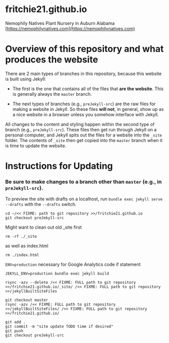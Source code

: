 # fritchie21.github.io
Nemophily Natives Plant Nursery in Auburn Alabama [https://nemophilynatives.com](https://nemophilynatives.com)

# Overview of this repository and what produces the website

There are 2 main types of branches in this repository, because this website is built using Jekyll:

  - The first is the one that contains all of the files that **are the website**. This is generally always the `master` branch. 

  - The next types of branches (e.g., `preJekyll-src`) are the raw files for making a website in Jekyll. So these files **will not**, in general, show up as a nice website in a browser unless you somehow interface with Jekyll.

All changes to the content and styling happen within the second type of branch (e.g., `preJekyll-src`). These files then get run through Jekyll on a personal computer, and Jekyll spits out the files for a website into the `_site` folder. The contents of `_site` then get copied into the `master` branch when it is time to update the website.

# Instructions for Updating

### Be sure to make changes to a branch other than `master` (e.g., in `preJekyll-src`).

To preview the site with drafts on a localhost, run `bundle exec jekyll serve --drafts` with the `--drafts` switch.

```
cd ~/<< FIXME: path to git repository >>/fritchie21.github.io
git checkout preJekyll-src
```

Might want to clean out old _site first
```
rm -rf ./_site
```

as well as index.html
```
rm ./index.html
```


`ENV=production` necessary for Google Analytics code if statement

```
JEKYLL_ENV=production bundle exec jekyll build

rsync -azv --delete /<< FIXME: FULL path to git repository >>/fritchie21.github.io/_site/ /<< FIXME: FULL path to git repository >>/jekyllBuiltSiteFiles

git checkout master
rsync -azv /<< FIXME: FULL path to git repository >>/jekyllBuiltSiteFiles/ /<< FIXME: FULL path to git repository >>/fritchie21.github.io/

git add .
git commit -m "site update TODO time if desired"
git push
git checkout preJekyll-src
```


